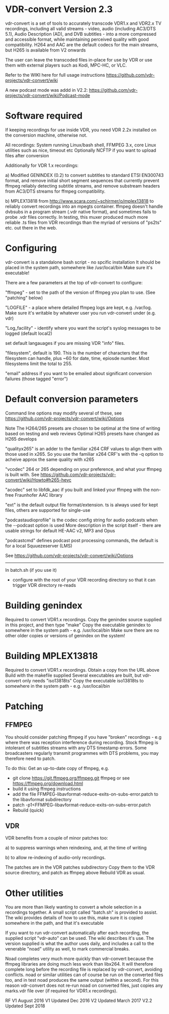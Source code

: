 
VDR-convert Version 2.3
=======================
vdr-convert is a set of tools to accurately transcode VDR1.x and VDR2.x TV recordings, including all valid streams - video, audio (including AC3/DTS 5.1), Audio Description (AD), and DVB subtitles - into a more compressed and accessible format, while maintaining perceived quality with good compatibility. H264 and AAC are the default codecs for the main streams, but H265 is available from V2 onwards

The user can leave the transcoded files in-place for use by VDR or use them with external players such as Kodi, MPC-HC, or VLC.

Refer to the WIKI here for full usage instructions
https://github.com/vdr-projects/vdr-convert/wiki

A new podcast mode was addd in V2.2:
https://github.com/vdr-projects/vdr-convert/wiki/Podcast-mode


Software required
=================
If keeping recordings for use inside VDR, you need VDR 2.2x installed on the conversion machine, otherwise not.

All recordings: System running Linux/bash shell, FFMPEG 3.x, core Linux utilities such as nice, timeout etc
Optionally NCFTP if you want to upload files after conversion

Additionally for VDR 1.x recordings:

a) Modified GENINDEX (0.2) to convert subtitles to standard ETSI EN300743 format, and remove initial short segment sequences that currently prevent ffmpeg reliably detecting subtitle streams, and remove substream headers from AC3/DTS streams for ffmpeg compatibility.

b) MPLEX13818 from http://www.scara.com/~schirmer/o/mplex13818 to reliably convert recordings into an mpegts container. ffmpeg doesn't handle dvbsubs in a program stream (.vdr native format), and sometimes fails to probe .vdr files correctly. In testing, this muxer produced much more reliable .ts files from VDR recordings than the myriad of versions of "ps2ts" etc. out there in the web.

Configuring
===========
vdr-convert is a standalone bash script - no spcific installation
It should be placed in the system path, somewhere like /usr/local/bin
Make sure it's executable!

There are a few parameters at the top of vdr-convert to configure:

"ffmpeg" - set to the path of the version of ffmpeg you plan to use.
 (See "patching" below)

"LOGFILE" - a place where detailed ffmpeg logs are kept, e.g. /var/log.
 Make sure it's writable by whatever user you run vdr-convert under (e.g. vdr)

"Log_facility" - identify where you want the script's syslog messages to be logged (default local2)

set default langauages if you are missing VDR "info" files.

"filesystem", default is 190. This is the number of characters that the filesystem can handle, plus ~60 for date, time, epiosde number. Most filesystems limit the total to 255.

"email" address if you want to be emailed about significant conversion failures (those tagged "error")

Default conversion parameters
=============================
Command line options may modify several of these, see
https://github.com/vdr-projects/vdr-convert/wiki/Options

Note The H264/265 presets are chosen to be optimal at the time of writing based on testing and web reviews
Optimal H265 presets have changed as H265 develops

"qualityx265" is an adder to the familiar x264 CRF values to align them with those used in x265.
So you use the familiar x264 CRF's with the -q option to acheive approx the same quality with x265

"vcodec" 264 or 265 depending on your preference, and what your ffmpeg is built with.
See https://github.com/vdr-projects/vdr-convert/wiki/Howto#h265-hevc

"acodec" set to libfdk_aac if you built and linked your ffmpeg with the non-free Fraunhofer AAC library

"ext" is the default output file format/extension.
ts is always used for kept files, others are supported for single-use

"podcastaudioprofile" is the codec config string for audio podcasts when the --podcast option is used
More description in the script itself - there are usable strings for default HE-AAC v2, MP3 and Opus

"podcastcmd" defines podcast post processing commands, the default is for a local Squuezeserver (LMS)

See https://github.com/vdr-projects/vdr-convert/wiki/Options

----
In batch.sh (if you use it)
- configure with the root of your VDR recording directory so that it can trigger VDR directory re-reads


Building genindex
=================
Required to convert VDR1.x recordings.
Copy the genindex source supplied in this project, and then type "make"
Copy the executable genindex to somewhere in the system path - e.g. /usr/local/bin
Make sure there are no other older copies or versions of genindex on the system!

Building MPLEX13818
===================
Required to convert VDR1.x recordings.
Obtain a copy from the URL above
Build with the makefile supplied
Several executables are built, but vdr-convert only needs "iso13818ts"
Copy the executable iso13818ts to somewhere in the system path - e.g. /usr/local/bin

Patching
========
FFMPEG
------
You should consider patching ffmpeg if you have "broken" recordings - e.g where there was reception interference during recording. Stock ffmpeg is intolerant of subtitles streams with any DTS timestamp errors.  Some broadcasters regularly transmit programmes with DTS problems, you may therefore need to patch.

To do this:
Get an up-to-date copy of ffmpeg, e.g.
* git clone https://git.ffmpeg.org/ffmpeg.git ffmpeg or see https://ffmpeg.org/download.html
* build it using ffmpeg instructions
* add the file FFMPEG-libavformat-reduce-exits-on-subs-error.patch to the libavformat subdirectory
* patch -p1<FFMPEG-libavformat-reduce-exits-on-subs-error.patch
* Rebuild (quick)

VDR
----
VDR benefits from a couple of minor patches too:

a) to suppress warnings when reindexing, and, at the time of writing

b) to allow re-indexing of audio-only recordings.

The patches are in the VDR patches subdirectory
Copy them to the VDR source directory, and patch as ffmpeg above
Rebuild VDR as usual.

Other utilities
===============
You are more than likely wanting to convert a whole selection in a recordings together.
A small script called "batch.sh" is provided to assist.
The wiki provides details of how to use this, make sure it is copied somewhere in the path, and that it's executable

If you want to run vdr-convert automatically after each recording, the supplied script "vdr-auto" can be used. The wiki describes it's use. The version supplied is what the author uses daily, and includes a call to the venerable "noad" utility as well, to mark commercial breaks.

Noad completes very much more quickly than vdr-convert because the ffmpeg libraries are doing much less work than libx264.  It will therefore complete long before the recording file is replaced by vdr-convert, avoiding conflicts.  noad or similar utilities can of course be run on the converted files too, and in test noad produces the same output (within a second). For this reason vdr-convert does not re-run noad on converted files, just copies any marks.vdr file over (if required for VDR1.x recordings).

RF V1 August 2016
V1 Updated Dec 2016
V2 Updated March 2017
V2.2 Updated Sept 2018
